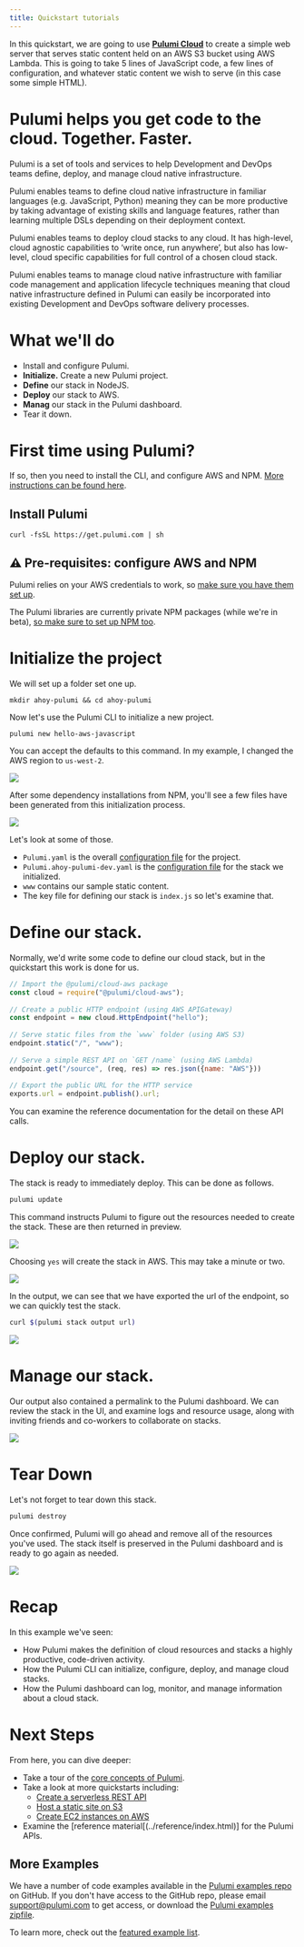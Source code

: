 ```yaml
---
title: Quickstart tutorials
---
```


<!-- LINKS: -->
[Pulumi examples repo]: https://github.com/pulumi/examples
<!-- END LINKS: -->

In this quickstart, we are going to use **[Pulumi Cloud](http://pulumi.com)** to create a simple web server that serves static content held on an AWS S3 bucket using AWS Lambda. This is going to take 5 lines of JavaScript code, a few lines of configuration, and whatever static content we wish to serve (in this case some simple HTML).

# Pulumi helps you get code to the cloud. Together. Faster.

Pulumi is a set of tools and services to help Development and DevOps teams define, deploy, and manage cloud native infrastructure. 

Pulumi enables teams to define cloud native infrastructure in familiar languages (e.g. JavaScript, Python) meaning they can be more productive by taking advantage of existing skills and language features, rather than learning multiple DSLs depending on their deployment context.

Pulumi enables teams to deploy cloud stacks to any cloud. It has high-level, cloud agnostic capabilities to ‘write once, run anywhere’, but also has low-level, cloud specific capabilities for full control of a chosen cloud stack.

Pulumi enables teams to manage cloud native infrastructure with familiar code management and application lifecycle techniques meaning that cloud native infrastructure defined in Pulumi can easily be incorporated into existing Development and DevOps software delivery processes.

# What we'll do

- Install and configure Pulumi.
- **Initialize.** Create a new Pulumi project.
- **Define** our stack in NodeJS.
- **Deploy** our stack to AWS.
- **Manag** our stack in the Pulumi dashboard.
- Tear it down.

# First time using Pulumi?

If so, then you need to install the CLI, and configure AWS and NPM. [More instructions can be found here](../install/index.html).

## Install Pulumi
```
curl -fsSL https://get.pulumi.com | sh
```
## ⚠️ Pre-requisites: configure AWS and NPM

Pulumi relies on your AWS credentials to work, so [make sure you have them set up](https://docs.pulumi.com/install/aws.html).

The Pulumi libraries are currently private NPM packages (while we're in beta), [so make sure to set up NPM too](https://docs.pulumi.com/install/configure-npm.html).  

# Initialize the project

We will set up a folder set one up. 
```
mkdir ahoy-pulumi && cd ahoy-pulumi
```
Now let's use the Pulumi CLI to initialize a new project.
```
pulumi new hello-aws-javascript
```
You can accept the defaults to this command. In my example, I changed the AWS region to `us-west-2`.

![](./images/Quickstart1.png)

After some dependency installations from NPM, you'll see a few files have been generated from this initialization process. 

![](./images/Quickstart2.png)

Let's look at some of those.

- `Pulumi.yaml` is the overall [configuration file](../reference/yaml.html)  for the project.
- `Pulumi.ahoy-pulumi-dev.yaml` is the [configuration file](../tour/basics-configuring.html) for the stack we initialized.
- `www` contains our sample static content.
- The key file for defining our stack is `index.js` so let's examine that.

# Define our stack.

Normally, we'd write some code to define our cloud stack, but in the quickstart this work is done for us. 

```javascript
// Import the @pulumi/cloud-aws package
const cloud = require("@pulumi/cloud-aws");
    
// Create a public HTTP endpoint (using AWS APIGateway)
const endpoint = new cloud.HttpEndpoint("hello");
    
// Serve static files from the `www` folder (using AWS S3)
endpoint.static("/", "www");
    
// Serve a simple REST API on `GET /name` (using AWS Lambda)
endpoint.get("/source", (req, res) => res.json({name: "AWS"}))
    
// Export the public URL for the HTTP service
exports.url = endpoint.publish().url;
```
You can examine the reference documentation for the detail on these API calls.

# Deploy our stack.

The stack is ready to immediately deploy. This can be done as follows.
```bash
pulumi update
```
This command instructs Pulumi to figure out the resources needed to create the stack. These are then returned in preview.

![](./images/Quickstart3.png)

Choosing `yes` will create the stack in AWS. This may take a minute or two.

![](./images/Quickstart4.png)

In the output, we can see that we have exported the url of the endpoint, so we can quickly test the stack.
```bash
curl $(pulumi stack output url)
```
![](./images/Quickstart5.png)

# Manage our stack.

Our output also contained a permalink to the Pulumi dashboard. We can review the stack in the UI, and examine logs and resource usage, along with inviting friends and co-workers to collaborate on stacks. 

![](./images/Quickstart6.png)

# Tear Down

Let's not forget to tear down this stack.
```bash
pulumi destroy
```
Once confirmed, Pulumi will go ahead and remove all of the resources you've used. The stack itself is preserved in the Pulumi dashboard and is ready to go again as needed.

![](./images/Quickstart7.png)

# Recap

In this example we've seen:

- How Pulumi makes the definition of cloud resources and stacks a highly productive, code-driven activity.
- How the Pulumi CLI can initialize, configure, deploy, and manage cloud stacks.
- How the Pulumi dashboard can log, monitor, and manage information about a cloud stack.

# Next Steps

From here, you can dive deeper:

- Take a tour of the [core concepts of Pulumi](../concepts/index.html).
- Take a look at more quickstarts including:
  - [Create a serverless REST API](./aws-rest-api.html)
  - [Host a static site on S3](./aws-s3-website.html)
  - [Create EC2 instances on AWS](./aws-ec2.html)
- Examine the [reference material[(../reference/index.html)] for the Pulumi APIs.

## More Examples

We have a number of code examples available in the [Pulumi examples repo] on GitHub. If you don't have access to the GitHub repo, please email [support@pulumi.com](mailto:support@pulumi.com) to get access, or download the [Pulumi examples zipfile](/examples/pulumi-examples.zip).

To learn more, check out the [featured example list](./examples.html).
